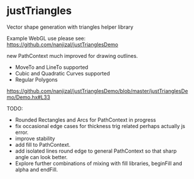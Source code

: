 # justTriangles
Vector shape generation with triangles helper library

Example WebGL use please see:
https://github.com/nanjizal/justTrianglesDemo

new PathContext much improved for drawing outlines.
- MoveTo and LineTo supported
- Cubic and Quadratic Curves supported
- Regular Polygons

https://github.com/nanjizal/justTrianglesDemo/blob/master/justTrianglesDemo/Demo.hx#L33

TODO:
- Rounded Rectangles and Arcs for PathContext in progress
- fix occasional edge cases for thickness trig related perhaps actually js error.
- improve stability
- add fill to PathContext.
- add isolated lines round edge to general PathContext so that sharp angle can look better.
- Explore further combinations of mixing with fill libraries, beginFill and alpha and endFill.
